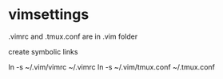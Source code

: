 vimsettings
===========

.vimrc and .tmux.conf are in .vim folder

create symbolic links

ln -s ~/.vim/vimrc ~/.vimrc
ln -s ~/.vim/tmux.conf ~/.tmux.conf

